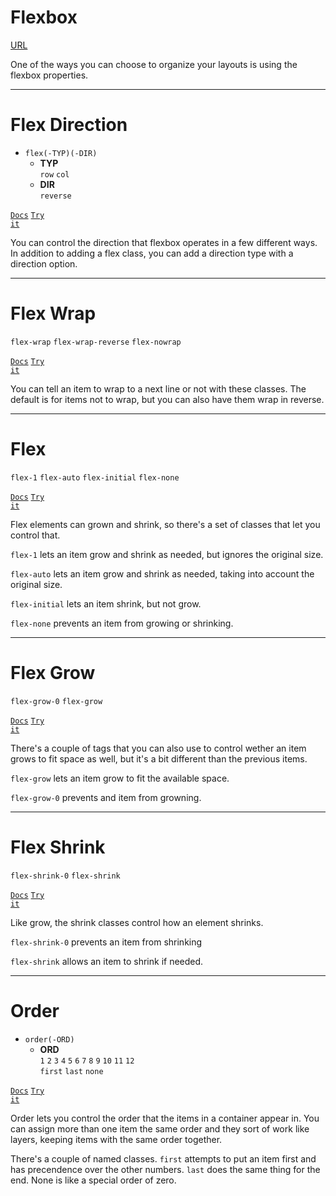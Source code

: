<!-- .slide: data-state="layout-title" class="bg-dark"-->

# Flexbox

<div class="slide-link"><a href="URL"><i class="fab fa-slideshare"></i> URL</a></div>

> >

One of the ways you can choose to organize your layouts is using the flexbox properties.

---

# Flex Direction

- `flex(-TYP)(-DIR)`
  - **TYP**<br>
  `row` `col`
  - **DIR**<br>
  `reverse`

<a href="https://tailwindcss.com/docs/flex-direction" target="_blank"><code class="code-exciting">Docs</code></a> <a href="https://codepen.io/planetoftheweb/pen/jOMBmpN?editors=1000" target="_blank"><code class="code-royal">Try it</code></a>

> >

You can control the direction that flexbox operates in a few different ways. In addition to adding a flex class, you can add a direction type with a direction option.

---

# Flex Wrap

`flex-wrap` `flex-wrap-reverse` `flex-nowrap`

<a href="https://tailwindcss.com/docs/flex-wrap" target="_blank"><code class="code-exciting">Docs</code></a> <a href="https://codepen.io/planetoftheweb/pen/NWRpgRq?editors=1000" target="_blank"><code class="code-royal">Try it</code></a>

> >

You can tell an item to wrap to a next line or not with these classes. The default is for items not to wrap, but you can also have them wrap in reverse.

---

# Flex

`flex-1` `flex-auto` `flex-initial` `flex-none`

<a href="https://tailwindcss.com/docs/flex-wrap" target="_blank"><code class="code-exciting">Docs</code></a> <a href="https://codepen.io/planetoftheweb/pen/NWRpgRq?editors=1000" target="_blank"><code class="code-royal">Try it</code></a>

> >

Flex elements can grown and shrink, so there's a set of classes that let you control that.

`flex-1` lets an item grow and shrink as needed, but ignores the original size.

`flex-auto` lets an item grow and shrink as needed, taking into account the original size.

`flex-initial` lets an item shrink, but not grow.

`flex-none` prevents an item from growing or shrinking.

---

# Flex Grow


`flex-grow-0` `flex-grow`

<a href="https://tailwindcss.com/docs/flex-grow" target="_blank"><code class="code-exciting">Docs</code></a> <a href="https://codepen.io/planetoftheweb/pen/PoGpKoz?editors=1000" target="_blank"><code class="code-royal">Try it</code></a>

> >

There's a couple of tags that you can also use to control wether an item grows to fit space as well, but it's a bit different than the previous items.

`flex-grow` lets an item grow to fit the available space.

`flex-grow-0` prevents and item from growning.

---

# Flex Shrink


`flex-shrink-0` `flex-shrink`

<a href="https://tailwindcss.com/docs/flex-shrink" target="_blank"><code class="code-exciting">Docs</code></a> <a href="https://codepen.io/planetoftheweb/pen/rNMyzxq?editors=1000" target="_blank"><code class="code-royal">Try it</code></a>

> >

Like grow, the shrink classes control how an element shrinks. 

`flex-shrink-0` prevents an item from shrinking

`flex-shrink` allows an item to shrink if needed.


---

# Order

- `order(-ORD)`
  - **ORD**<br>
  `1` `2` `3` `4` `5` `6` `7` `8` `9` `10` `11` `12`<BR>
  `first` `last` `none`

<a href="https://tailwindcss.com/docs/order" target="_blank"><code class="code-exciting">Docs</code></a> <a href="https://codepen.io/planetoftheweb/pen/ExgWvXJ?editors=1000" target="_blank"><code class="code-royal">Try it</code></a>

> >

Order lets you control the order that the items in a container appear in. You can assign more than one item the same order and they sort of work like layers, keeping items with the same order together.

There's a couple of named classes. `first` attempts to put an item first and has precendence over the other numbers. `last` does the same thing for the end. None is like a special order of zero. 